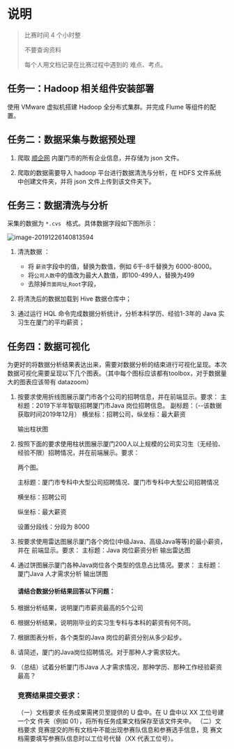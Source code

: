 # 说明

> 比赛时间 4 个小时整
>
> 不要查询资料
>
> 每个人用文档记录在比赛过程中遇到的 难点、考点。

## 任务一：Hadoop 相关组件安装部署

使用 VMware 虚拟机搭建 Hadoop 全分布式集群。并完成 Flume 等组件的配置。

## 任务二：数据采集与数据预处理

1. 爬取 [顺企网](http://www.11467.com) 内厦门市的所有企业信息，并存储为 json 文件。

2. 爬取的数据需要导入 hadoop 平台进行数据清洗与分析，在 HDFS 文件系统中创建文件夹，并将 json 文件上传到该文件夹下。

## 任务三：数据清洗与分析

采集的数据为 `*.cvs ` 格式。具体数据字段如下图所示：

![image-20191226140813594](C:\Users\youzh\AppData\Roaming\Typora\typora-user-images\image-20191226140813594.png)

1. 清洗数据 ：

   - 将 `薪资`字段中的值，替换为数值，例如 6千-8千替换为 6000-8000。
   - 将`公司人数`中的值改为最大人数值，即100-499人，替换为499
   - 去除掉`页面网址`,`Root`字段，

2. 将清洗后的数据加载到 Hive 数据仓库中；

3. 通过运行 HQL 命令完成数据分析统计，分析本科学历、经验1-3年的 Java 实习生在厦门的平均薪资；

   

## 任务四：数据可视化

为更好的将数据分析结果表达出来，需要对数据分析的结束进行可视化呈现。本次数据可视化需要呈现以下几个图表。（其中每个图标应该都有toolbox，对于数据量大的图表应该带有 datazoom）

1. 按要求使用折线图展示厦门市各个公司的招聘信息，并在前端显示。要求：
   主标题：2019下半年智联招聘厦门市Java 岗位招聘信息。
   副标题：（--该数据获取时间2019年12月）
   横坐标：招聘公司，纵坐标：最大薪资

   输出柱状图

2. 按照下面的要求使用柱状图展示厦门200人以上规模的公司实习生（无经验、经验不限）招聘情况，并在前端展示。要求：

   两个图。

   主标题：厦门市专科中大型公司招聘情况、厦门市专科中大型公司招聘情况

   横坐标：招聘公司

   纵坐标：最大薪资

   设置分段线：分段为 8000

3. 按要求使用雷达图展示厦门各个岗位(中级Java、高级Java等等)的最小薪资，并在
   前端显示。要求：
   主标题：Java 岗位薪资分析
   输出雷达图

4. 通过饼图展示厦门各种Java岗位各个类型的信息占比情况。要求：
   主标题：厦门Java 人才需求分析
   输出饼图

   #### 请结合数据分析结果回答以下问题：

5. 根据分析结果，说明厦门市薪资最高的5个公司

6. 根据分析结果，说明刚毕业的实习生专科与本科的薪资有何不同。

7. 根据图表分析，各个类型的Java 岗位的薪资分别从多少起步。

8. 请简述，厦门的Java岗位招聘情况。对于那种人才需求较大。

9. （总结）试着分析厦门市Java 人才需求情况，那种学历、那种工作经验薪资最高？

   ### 竞赛结果提交要求：

      （一）文档要求
      任务成果需拷贝至提供的 U 盘中。在 U 盘中以 XX 工位号建一个文
      件夹（例如 01），将所有任务成果文档保存至该文件夹中。
      （二）文档要求
      竞赛提交的所有文档中不能出现参赛队信息和参赛选手信息，竞
      赛文档需要填写参赛队信息时以工位号代替（XX 代表工位号）。